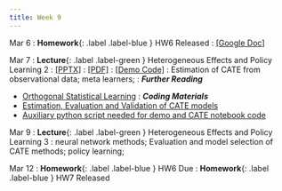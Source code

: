 ```yaml
---
title: Week 9
---
```


Mar 6
: **Homework**{: .label .label-blue } HW6 Released
    : [[Google Doc]](https://docs.google.com/document/d/1LGKTv-tRUtvpRnws8KJstzIGtWxVO0JxELmp_W58OB4/edit?usp=sharing)

Mar 7
: **Lecture**{: .label .label-green } Heterogeneous Effects and Policy Learning 2
  : [[PPTX]](https://github.com/stanford-msande228/winter23/raw/main/MSANDE228_Lecture17_Heterogeneous_Treatment_Effects.pptx)
  : [[PDF]](https://github.com/stanford-msande228/winter23/raw/main/MSANDE228_Lecture17_Heterogeneous_Treatment_Effects.pdf)
  : [[Demo Code]](https://github.com/stanford-msande228/winter23/blob/main/CATE-estimation.ipynb)
: Estimation of CATE from observational data; meta learners;
: ***Further Reading***
- [Orthogonal Statistical Learning](https://arxiv.org/abs/1901.09036)
: ***Coding Materials***
- [Estimation, Evaluation and Validation of CATE models](https://github.com/stanford-msande228/winter23/blob/main/CATE-estimation.ipynb)
- [Auxiliary python script needed for demo and CATE notebook code](https://github.com/stanford-msande228/winter23/blob/main/myflaml.py)

Mar 9
: **Lecture**{: .label .label-green } Heterogeneous Effects and Policy Learning 3
: neural network methods; Evaluation and model selection of CATE methods; policy learning;

Mar 12
: **Homework**{: .label .label-blue } HW6 Due
: **Homework**{: .label .label-blue } HW7 Released
